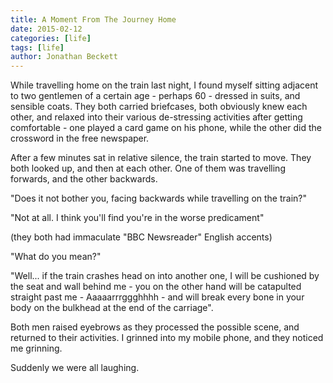 ```yaml
---
title: A Moment From The Journey Home
date: 2015-02-12
categories: [life]
tags: [life]
author: Jonathan Beckett
---
```


While travelling home on the train last night, I found myself sitting adjacent to two gentlemen of a certain age - perhaps 60 - dressed in suits, and sensible coats. They both carried briefcases, both obviously knew each other, and relaxed into their various de-stressing activities after getting comfortable - one played a card game on his phone, while the other did the crossword in the free newspaper.

After a few minutes sat in relative silence, the train started to move. They both looked up, and then at each other. One of them was travelling forwards, and the other backwards.

"Does it not bother you, facing backwards while travelling on the train?"

"Not at all. I think you'll find you're in the worse predicament"

(they both had immaculate "BBC Newsreader" English accents)

"What do you mean?"

"Well... if the train crashes head on into another one, I will be cushioned by the seat and wall behind me - you on the other hand will be catapulted straight past me - Aaaaarrrggghhhh - and will break every bone in your body on the bulkhead at the end of the carriage".

Both men raised eyebrows as they processed the possible scene, and returned to their activities. I grinned into my mobile phone, and they noticed me grinning.

Suddenly we were all laughing.